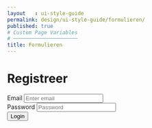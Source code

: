 ```yaml
---
layout   : ui-style-guide
permalink: design/ui-style-guide/formulieren/
published: true
# Custom Page Variables
# ─────────────────────
title: Formulieren
---
```


  <div class="py-5">
    <div class="container">
      <div class="row">
        <div class="col-md-3"> </div>
        <div class="col-md-6">
          <div class="card text-white p-5 bg-primary">
            <div class="card-body">
              <h1 class="mb-4" contenteditable="true" >Registreer</h1>
              <form action="https://formspree.io/YOUREMAILHERE">
                <div class="form-group">
                  <label>Email</label>
                  <input type="email" class="form-control" placeholder="Enter email"> </div>
                <div class="form-group">
                  <label>Password</label>
                  <input type="password" class="form-control" placeholder="Password"> </div>
                <button type="submit" class="btn btn-secondary">Login</button>
              </form>
            </div>
          </div>
        </div>
      </div>
    </div>
  </div>
